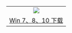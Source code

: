 <table>
  <tr>
    <td colspan=2 align=center><img src="https://cloud.githubusercontent.com/assets/26224842/23654984/2fab6b32-036e-11e7-964d-d756f5895d44.jpg"/></td>
  </tr>
  <tr>
  <td colspan=2 align=center><a href="https://raw.githubusercontent.com/ogate/up/master/ogatew.zip">Win 7、8、10 下载</a></td>
  </tr>
</table>

